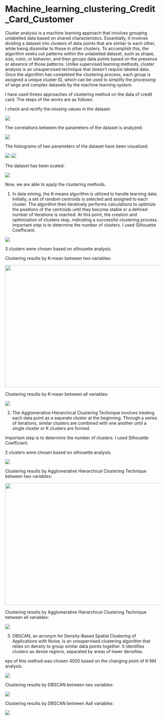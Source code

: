 # Machine_learning_clustering_Credit_Card_Customer
Cluster analysis is a machine learning approach that involves grouping unlabelled data based on shared characteristics. Essentially, it involves dividing a dataset into clusters of data points that are similar to each other, while being dissimilar to those in other clusters.
To accomplish this, the algorithm seeks out patterns within the unlabelled dataset, such as shape, size, color, or behavior, and then groups data points based on the presence or absence of those patterns. Unlike supervised learning methods, cluster analysis is an unsupervised technique that doesn't require labeled data. Once the algorithm has completed the clustering process, each group is assigned a unique cluster ID, which can be used to simplify the processing of large and complex datasets by the machine learning system.

I have used threes approaches of clustering method on the data of credit card. The steps of the works are as follows:

I check and rectify the missing values in the dataset:

<img src="missing.png" >

The correlations between the parameters of the dataset is analyzed:

<img src="correlation.png" >

The histograms of two parameters of the dataset have been visualized.

<img src="balancee.png" >

<img src="credit_limit.png" >

The dataset has been scaled:

<img src="scaled.png" >

Now, we are able to apply the clustering methods. 

1. In data mining, the K-means algorithm is utilized to handle learning data. Initially, a set of random centroids is selected and assigned to each cluster. The algorithm then iteratively performs calculations to optimize the positions of the centroids until they become stable or a defined number of iterations is reached. At this point, the creation and optimization of clusters stop, indicating a successful clustering process.
Important step is to determine the number of clusters. I used Silhouette Coefficient.

<img src="kmean_cluster.png" >

3 clusters were chosen based on silhouette analysis. 

Clustering results by K-mean between two variables:

<img src="kmean_pair_cluster.png" width="600" height="400">

Clustering results by K-mean between all variables:

<img src="kmean_all_cluster.png">



2. The Agglomerative Hierarchical Clustering Technique involves treating each data point as a separate cluster at the beginning. Through a series of iterations, similar clusters are combined with one another until a single cluster or K clusters are formed.

Important step is to determine the number of clusters. I used Silhouette Coefficient.

2 clusters were chosen based on silhouette analysis. 

<img src="hierarchy_cluster_number.png" >

Clustering results by Agglomerative Hierarchical Clustering Technique between two variables:

<img src="hierarchy_pair_cluster.png"  width="600" height="400" >

Clustering results by Agglomerative Hierarchical Clustering Technique between all variables:

<img src="hierarchy_all_cluster.png">

3. DBSCAN, an acronym for Density-Based Spatial Clustering of Applications with Noise, is an unsupervised clustering algorithm that relies on density to group similar data points together. It identifies clusters as dense regions, separated by areas of lower densities.

eps of this method was chosen 4500 based on the changing point of K-NN analysis.

<img src="dbs_cluster_num.png">

Clustering results by DBSCAN between two variables:

<img src="dbscan_pair_cluster.png">

Clustering results by DBSCAN between Aall variables:

<img src="dbscan_all_cluster.png">




















